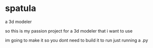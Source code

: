 # spatula
a 3d modeler

so this is my passion project for a 3d modeler that i want to use


im going to make it so you dont need to build it to run just running a .py


